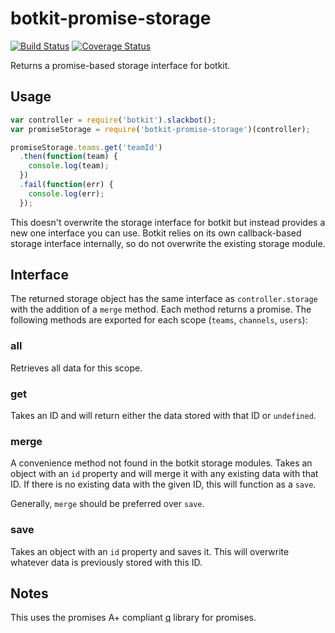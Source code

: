 # botkit-promise-storage
[![Build Status](https://travis-ci.org/colestrode/botkit-promise-storage.svg?branch=master)](https://travis-ci.org/colestrode/botkit-promise-storage)
[![Coverage Status](https://coveralls.io/repos/github/colestrode/botkit-promise-storage/badge.svg?branch=master)](https://coveralls.io/github/colestrode/botkit-promise-storage?branch=master)

Returns a promise-based storage interface for botkit.

## Usage

```js
var controller = require('botkit').slackbot();
var promiseStorage = require('botkit-promise-storage')(controller);

promiseStorage.teams.get('teamId')
  .then(function(team) {
    console.log(team);
  })
  .fail(function(err) {
    console.log(err);
  });
```

This doesn't overwrite the storage interface for botkit but instead provides a new one interface you can use. Botkit 
relies on its own callback-based storage interface internally, so do not overwrite the existing storage module.

## Interface

The returned storage object has the same interface as `controller.storage` with the addition of a `merge` method.
Each method returns a promise. The following methods are exported for each scope (`teams`, `channels`, `users`):

### all

Retrieves all data for this scope.

### get

Takes an ID and will return either the data stored with that ID or `undefined`.

### merge

A convenience method not found in the botkit storage modules. Takes an object with an `id` property and will merge it with
any existing data with that ID. If there is no existing data with the given ID, this will function as a `save`. 

Generally, `merge` should be preferred over `save`.

### save

Takes an object with an `id` property and saves it. This will overwrite whatever data is previously stored with this ID.


## Notes

This uses the promises A+ compliant [q](https://github.com/kriskowal/q) library for promises.

